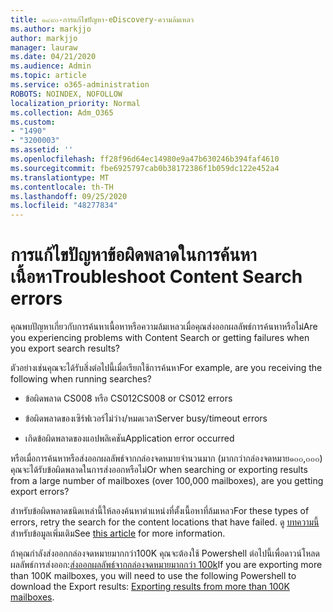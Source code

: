 ```yaml
---
title: ๑๔๙๐-การแก้ไขปัญหา-eDiscovery-ความล้มเหลว
ms.author: markjjo
author: markjjo
manager: lauraw
ms.date: 04/21/2020
ms.audience: Admin
ms.topic: article
ms.service: o365-administration
ROBOTS: NOINDEX, NOFOLLOW
localization_priority: Normal
ms.collection: Adm_O365
ms.custom:
- "1490"
- "3200003"
ms.assetid: ''
ms.openlocfilehash: ff28f96d64ec14980e9a47b630246b394faf4610
ms.sourcegitcommit: fbe6925797cab0b38172386f1b059dc122e452a4
ms.translationtype: MT
ms.contentlocale: th-TH
ms.lasthandoff: 09/25/2020
ms.locfileid: "48277834"
---
```

# <a name="troubleshoot-content-search-errors"></a><span data-ttu-id="3aa3f-102">การแก้ไขปัญหาข้อผิดพลาดในการค้นหาเนื้อหา</span><span class="sxs-lookup"><span data-stu-id="3aa3f-102">Troubleshoot Content Search errors</span></span>

<span data-ttu-id="3aa3f-103">คุณพบปัญหาเกี่ยวกับการค้นหาเนื้อหาหรือความล้มเหลวเมื่อคุณส่งออกผลลัพธ์การค้นหาหรือไม่</span><span class="sxs-lookup"><span data-stu-id="3aa3f-103">Are you experiencing problems with Content Search or getting failures when you export search results?</span></span>

<span data-ttu-id="3aa3f-104">ตัวอย่างเช่นคุณจะได้รับสิ่งต่อไปนี้เมื่อเรียกใช้การค้นหา</span><span class="sxs-lookup"><span data-stu-id="3aa3f-104">For example, are you receiving the following when running searches?</span></span>

- <span data-ttu-id="3aa3f-105">ข้อผิดพลาด CS008 หรือ CS012</span><span class="sxs-lookup"><span data-stu-id="3aa3f-105">CS008 or CS012 errors</span></span>

- <span data-ttu-id="3aa3f-106">ข้อผิดพลาดของเซิร์ฟเวอร์ไม่ว่าง/หมดเวลา</span><span class="sxs-lookup"><span data-stu-id="3aa3f-106">Server busy/timeout errors</span></span>

- <span data-ttu-id="3aa3f-107">เกิดข้อผิดพลาดของแอปพลิเคชัน</span><span class="sxs-lookup"><span data-stu-id="3aa3f-107">Application error occurred</span></span>

<span data-ttu-id="3aa3f-108">หรือเมื่อการค้นหาหรือส่งออกผลลัพธ์จากกล่องจดหมายจำนวนมาก (มากกว่ากล่องจดหมาย๑๐๐,๐๐๐) คุณจะได้รับข้อผิดพลาดในการส่งออกหรือไม่</span><span class="sxs-lookup"><span data-stu-id="3aa3f-108">Or when searching or exporting results from a large number of mailboxes (over 100,000 mailboxes), are you getting export errors?</span></span>

<span data-ttu-id="3aa3f-109">สำหรับข้อผิดพลาดชนิดเหล่านี้ให้ลองค้นหาตำแหน่งที่ตั้งเนื้อหาที่ล้มเหลว</span><span class="sxs-lookup"><span data-stu-id="3aa3f-109">For these types of errors, retry the search for the content locations that have failed.</span></span> <span data-ttu-id="3aa3f-110">ดู  [บทความนี้](https://docs.microsoft.com/microsoft-365/compliance/retry-failed-content-search) สำหรับข้อมูลเพิ่มเติม</span><span class="sxs-lookup"><span data-stu-id="3aa3f-110">See  [this article](https://docs.microsoft.com/microsoft-365/compliance/retry-failed-content-search) for more information.</span></span>

<span data-ttu-id="3aa3f-111">ถ้าคุณกำลังส่งออกกล่องจดหมายมากกว่า100K คุณจะต้องใช้ Powershell ต่อไปนี้เพื่อดาวน์โหลดผลลัพธ์การส่งออก:[ส่งออกผลลัพธ์จากกล่องจดหมายมากกว่า 100k](https://docs.microsoft.com/microsoft-365/compliance/export-search-results?view=o365-worldwide%23exporting-results-from-more-than-100000-mailboxes)</span><span class="sxs-lookup"><span data-stu-id="3aa3f-111">If you are exporting more than 100K mailboxes, you will need to use the following Powershell to download the Export results:  [Exporting results from more than 100K mailboxes](https://docs.microsoft.com/microsoft-365/compliance/export-search-results?view=o365-worldwide%23exporting-results-from-more-than-100000-mailboxes).</span></span>
